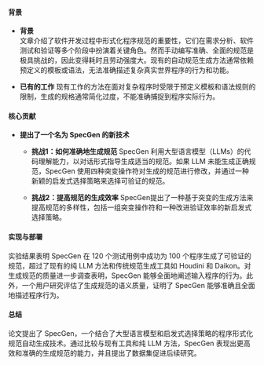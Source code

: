 #### 背景
- **背景**       
    文章介绍了软件开发过程中形式化程序规范的重要性，它们在需求分析、软件测试和验证等多个阶段中扮演着关键角色。然而手动编写准确、全面的规范是极具挑战的，因此变得耗时且劳动强度大。现有的自动规范生成方法通常依赖预定义的模板或语法，无法准确描述复杂真实世界程序的行为和功能。

- **已有的工作**
    现有工作的方法在面对复杂程序时受限于预定义模板和语法规则的限制，生成的规格通常简化过度，不能准确捕捉到程序实际行为。

#### 核心贡献
- **提出了一个名为 SpecGen 的新技术**
    - **挑战1：如何准确地生成规范**
        SpecGen 利用大型语言模型（LLMs）的代码理解能力，以对话形式指导生成适当的规范。如果 LLM 未能生成正确规范，SpecGen 使用四种突变操作符对生成的规范进行修改，并通过一种新颖的启发式选择策略来选择可验证的规范。

    - **挑战2：提高规范的生成效率**
        SpecGen提出了一种基于突变的生成方法来提高规范的多样性，包括一组突变操作符和一种改进验证效率的新启发式选择策略。
  
#### 实现与部署
实验结果表明 SpecGen 在 120 个测试用例中成功为 100 个程序生成了可验证的规范，超过了现有的纯 LLM 方法和传统规范生成工具如 Houdini 和 Daikon。对生成规范的质量进一步调查表明，SpecGen 能够全面地阐述输入程序的行为。此外，一个用户研究评估了生成规范的语义质量，证明了 SpecGen 能够准确且全面地描述程序行为。

#### 总结
论文提出了 SpecGen，一个结合了大型语言模型和启发式选择策略的程序形式化规范自动生成技术。通过比较与现有工具和纯 LLM 方法，SpecGen 表现出更高效和准确的生成规范的能力，并且提出了数据集促进后续研究。